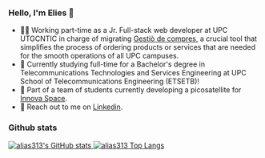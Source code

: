 ### Hello, I'm Elies 👋

- 👨‍💻 Working part-time as a Jr. Full-stack web developer at UPC UTGCNTIC in charge of migrating [Gestiò de compres](https://serveis.utgcntic.upc.edu/ca/gestio-de-compres), a crucial tool that simplifies the process of ordering products or services that are needed for the smooth operations of all UPC campuses.
- 📡 Currently studying full-time for a Bachelor's degree in Telecommunications Technologies and Services Engineering at UPC School of Telecommunications Engineering (ETSETB)!
- 🚀 Part of a team of students currently developing a picosatellite for [Innova Space](https://www.innova-space.com/en/).
- 📣 Reach out to me on [Linkedin](https://www.linkedin.com/in/elies-garcia-alvira/).

### Github stats

<a href="https://github.com/anuraghazra/github-readme-stats">
  <picture>
    <source
      srcset="https://github-readme-stats.vercel.app/api?username=alias313&theme=transparent&show_icons=true&count_private=true&bg_color=00000000&hide_border=true&rank_icon=github&include_all_commits=true&hide=stars"
      media="(prefers-color-scheme: dark)"
    />
    <source
      srcset="https://github-readme-stats.vercel.app/api?username=alias313&theme=transparent&show_icons=true&count_private=true&bg_color=00000000&hide_border=true&rank_icon=github&include_all_commits=true&hide=stars"
      media="(prefers-color-scheme: light), (prefers-color-scheme: no-preference)"
    />
    <img title="alias313's GitHub stats" align="top" src="https://github-readme-stats.vercel.app/api?username=alias313&theme=transparent&show_icons=true&count_private=true&bg_color=00000000&hide_border=true&rank_icon=github&include_all_commits=true&hide=stars" />
  </picture>
</a>
<a href="https://github.com/anuraghazra/github-readme-stats">
  <picture>
    <source
      srcset="https://github-readme-stats.vercel.app/api/top-langs/?username=alias313&theme=transparent&show_icons=true&hide_border=true&size_weight=0.5&count_weight=0.5&layout=donut&langs_count=6&hide=assembly,scilab,html,c%2B%2B"
      media="(prefers-color-scheme: dark)"
    />
    <source
      srcset="https://github-readme-stats.vercel.app/api/top-langs/?username=alias313&theme=transparent&show_icons=true&hide_border=true&size_weight=0.5&count_weight=0.5&layout=donut&langs_count=6&hide=assembly,scilab,html,c%2B%2B"
      media="(prefers-color-scheme: light), (prefers-color-scheme: no-preference)"
    />
    <img title="alias313 Top Langs" align="top" src="https://github-readme-stats.vercel.app/api/top-langs/?username=alias313&theme=transparent&show_icons=true&hide_border=true&size_weight=0.5&count_weight=0.5&layout=donut&langs_count=6&hide=assembly,scilab,html,c%2B%2B" />
  </picture>
</a>
